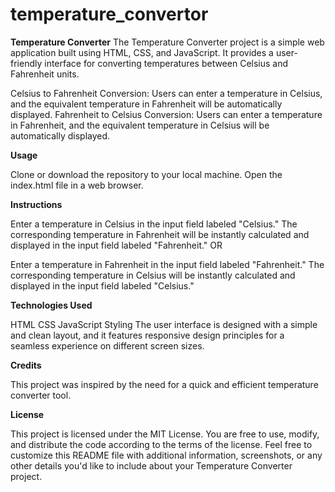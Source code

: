 # temperature_convertor

**Temperature Converter**
The Temperature Converter project is a simple web application built using HTML, CSS, and JavaScript. It provides a user-friendly interface for converting temperatures between Celsius and Fahrenheit units.

Celsius to Fahrenheit Conversion: Users can enter a temperature in Celsius, and the equivalent temperature in Fahrenheit will be automatically displayed.
Fahrenheit to Celsius Conversion: Users can enter a temperature in Fahrenheit, and the equivalent temperature in Celsius will be automatically displayed.

**Usage**

Clone or download the repository to your local machine.
Open the index.html file in a web browser.

**Instructions**

Enter a temperature in Celsius in the input field labeled "Celsius."
The corresponding temperature in Fahrenheit will be instantly calculated and displayed in the input field labeled "Fahrenheit."
OR

Enter a temperature in Fahrenheit in the input field labeled "Fahrenheit."
The corresponding temperature in Celsius will be instantly calculated and displayed in the input field labeled "Celsius."

**Technologies Used**

HTML
CSS
JavaScript
Styling
The user interface is designed with a simple and clean layout, and it features responsive design principles for a seamless experience on different screen sizes.

**Credits**

This project was inspired by the need for a quick and efficient temperature converter tool.

**License**

This project is licensed under the MIT License. You are free to use, modify, and distribute the code according to the terms of the license.
Feel free to customize this README file with additional information, screenshots, or any other details you'd like to include about your Temperature Converter project.
